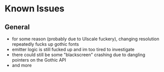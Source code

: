# Known Issues

## General
- for some reason (probably due to UIscale fuckery), changing resolution repeatedly fucks up gothic fonts
- emitter logic is still fucked up and im too tired to investigate
- there could still be some "blackscreen" crashing due to dangling pointers on the Gothic API
- and more


